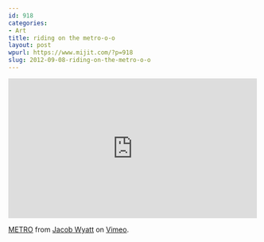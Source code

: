 ```yaml
---
id: 918
categories:
- Art
title: riding on the metro-o-o
layout: post
wpurl: https://www.mijit.com/?p=918
slug: 2012-09-08-riding-on-the-metro-o-o
---
```

<iframe src="https://player.vimeo.com/video/25034611" width="500" height="281" frameborder="0" webkitAllowFullScreen mozallowfullscreen allowFullScreen></iframe> <p><a href="https://vimeo.com/25034611">METRO</a> from <a href="https://vimeo.com/jacobwyatt">Jacob Wyatt</a> on <a href="https://vimeo.com">Vimeo</a>.</p>
